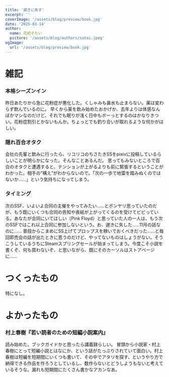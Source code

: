 ```yaml
---
title: '遅きに失す'
excerpt: ''
coverImage: '/assets/blog/preview/book.jpg'
date: '2025-03-14'
author:
  name: 花初そたい
  picture: '/assets/blog/authors/sotai.jpeg'
ogImage:
  url: '/assets/blog/preview/book.jpg'
---
```

# 雑記
### 本格シーズンイン
昨日あたりから急に花粉症が悪化した。くしゃみも鼻水も止まらない。薬は変わらず飲んでいるのに。
早くから薬を飲み始めたおかげか、去年よりは体感なんぼかマシなのだけど、それでも眠りが浅く日中もボーっとするのはかなりきつい。花粉症割引とかないもんか。ちょっとでも釣り合いが取れるような何かがほしい。

### 隠れ百合オタク
会社の先輩と飲みに行ったら、リコリコのちさたきSSをpixivに投稿しているらしいことが明らかになった。そんなことあるんだ。
思ってもみないところで百合のオタクと遭遇すると、テンションが上がるよりも前に緊張するということがわかった。相手の”構え”がわからないので。「次の一歩で地雷を踏みぬくのではないか……」という気持ちになってしまう。

### タイミング
次のSSF、いよいよ合同の主催をやってみたい……とボンヤリ思っていたのだが、もう既にいくつも合同の告知や表紙が上がってくるのを受けてビビっている。あなたが合同にいてほしい（Pink Floyd）と思っていた人の一人は、もう次のSSFではこれ以上合同に参加しないという。お、遅きに失した……11月の話なのに……
普段からこまめにSS上げてプロップスを稼いでおくべきだった……と毎回即売会の話が出たときに思うのだけど、やってないものはしょうがない。そうこうしているうちにSteamスプリングセールが始まってしまう。今度こそ小説を書くぞ、何も買わないぞ、と思いながら、既にそのカーソルはストアページに……

# つくったもの
特になし。

# よかったもの
### 村上春樹『若い読者のための短編小説案内』
読み始めた。ブックガイドかと思ったら講義録らしい。
冒頭から小説家・村上春樹にとって短編小説とはなにか、という話がたっぷりされていて面白い。村上春樹は短編を短期間にいくつも書いて、その中でアタリを探す、というやり方で納得できる作品を作ろうとしているし、数作らないとどうしようもないと考えているそうな。漏れも短期間にたくさん書かなアカンなあ。